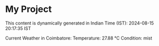 # My Project

This content is dynamically generated in Indian Time (IST): 2024-08-15 20:17:35 IST


Current Weather in Coimbatore:
Temperature: 27.88 °C
Condition: mist
